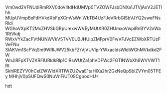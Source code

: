 Vm0wd2VFNUdiRmRXV0doVlltdHdUMVp0TVZOWFJsbDNXa1JTVjAxV2JETlhh
MUpUVmpBeFdHVkdXbFpXCmVsWnlWbTB4UzFJeVRrbGlSbVJYQ2sweFNsRldi
WGhoVXpKT2MxZHVSbGRpUmxwWVEyMUtXR0ZHUmxoVwpiRnBYV2xWa1RtVkdj
RWxVYkZacFVtNUNWVkV5TVV0U2JHUlpZMFprV0FwVFJVcEZWbXRTUzFVeFNu
SlAKVm1ScFVqSm9WRlJWV25kbFZrVjVUVlprYWxacldsWldiWGhMVkdkd2FW
WnJiRFpXTVZKRFlURldkRlp1ClRsWUtZa1phVDFWc2FGTlNWbXh6WVVWT1Rt
SkhlREZYV0hCelZWWldXRTlWZUZwaE1taHlXa2hrZGxNeQpSblZVYm05TFEy
MHhjV0pSUFQwS0NuVnFiUT09CgpodHU=

hdt